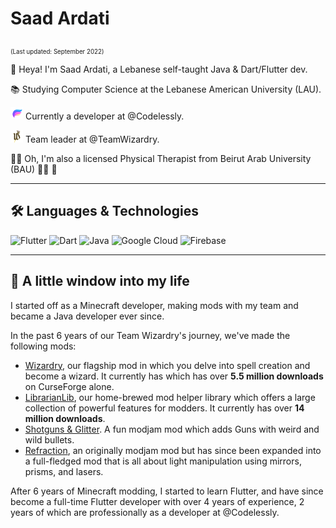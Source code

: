 # Saad Ardati
<sub><sub>(Last updated: September 2022)</sub></sub>

👋 Heya! I'm Saad Ardati, a Lebanese self-taught Java & Dart/Flutter dev. 

📚 Studying Computer Science at the Lebanese American University (LAU).

![Codelessly Logo](assets/codelessly_logo.png) Currently a developer at @Codelessly.

![Wizardry Logo](assets/wizardry_logo.png) Team leader at @TeamWizardry.

👨‍⚕ ️Oh, I'm also a licensed Physical Therapist from Beirut Arab University (BAU) 🧑‍⚕️ 🙌

-----------

## 🛠 Languages & Technologies 

<img src="https://cdn.jsdelivr.net/gh/devicons/devicon/icons/flutter/flutter-original.svg"  alt="Flutter" width="50"/>
<img src="https://cdn.jsdelivr.net/gh/devicons/devicon/icons/dart/dart-original.svg"  alt="Dart" width="50"/>
<img src="https://cdn.jsdelivr.net/gh/devicons/devicon/icons/java/java-original.svg"  alt="Java" width="50"/>
<img src="https://cdn.jsdelivr.net/gh/devicons/devicon/icons/googlecloud/googlecloud-original.svg"  alt="Google Cloud" width="50"/>
<img src="https://cdn.jsdelivr.net/gh/devicons/devicon/icons/firebase/firebase-plain.svg"  alt="Firebase" width="50"/>

------------

## 🌅 A little window into my life

I started off as a Minecraft developer, making mods with my team and became a Java developer ever since.

In the past 6 years of our Team Wizardry's journey, we've made the following mods:

- [Wizardry](https://www.curseforge.com/minecraft/mc-mods/wizardry-mod), our flagship mod in which you delve into spell 
creation and become a wizard. It currently has which has over **5.5 million downloads** on CurseForge alone.
- [LibrarianLib](https://www.curseforge.com/minecraft/mc-mods/librarianlib), our home-brewed mod helper library which 
offers a large collection of powerful features for modders. It currently has over **14 million downloads**.
- [Shotguns & Glitter](https://www.curseforge.com/minecraft/mc-mods/shotguns-glitter). A fun modjam mod which adds
Guns with weird and wild bullets.
- [Refraction](https://www.curseforge.com/minecraft/mc-mods/refraction), an originally modjam mod but has since been
expanded into a full-fledged mod that is all about light manipulation using mirrors, prisms, and lasers.

After 6 years of Minecraft modding, I started to learn Flutter, and have since become a full-time Flutter developer
with over 4 years of experience, 2 years of which are professionally as a developer at @Codelessly.